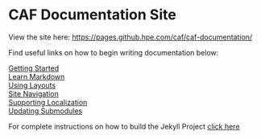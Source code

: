 # CAF Documentation Site

View the site here: https://pages.github.hpe.com/caf/caf-documentation/

Find useful links on how to begin writing documentation below:

[Getting Started](developer_docs/getting_started.md)  
[Learn Markdown](https://guides.github.com/features/mastering-markdown/)  
[Using Layouts](developer_docs/using_layouts.md)  
[Site Navigation](developer_docs/navigation.md)  
[Supporting Localization](developer_docs/localization.md)  
[Updating Submodules](developer_docs/submodules.md)

For complete instructions on how to build the Jekyll Project [click here](developer_docs/building_jekyll.md)
